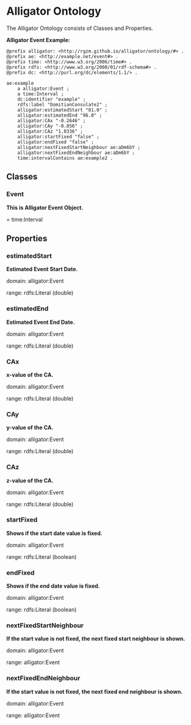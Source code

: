 # Alligator Ontology

The Alligator Ontology consists of Classes and Properties.

**Alligator Event Example:**

```text
@prefix alligator: <http://rgzm.github.io/alligator/ontology/#> .
@prefix ae: <http://example.net/event#> .
@prefix time: <http://www.w3.org/2006/time#> .
@prefix rdfs: <http://www.w3.org/2000/01/rdf-schema#> .
@prefix dc: <http://purl.org/dc/elements/1.1/> .

ae:example
    a alligator:Event ;
    a time:Interval ;
    dc:identifier "example" ;
    rdfs:label "DomitianConsulate2" ;
    alligator:estimatedStart "81.0" ;
    alligator:estimatedEnd "96.0" ;
    alligator:CAx "-0.2646" ;
    alligator:CAy "-0.856" ;
    alligator:CAz "1.0336" ;
    alligator:startFixed "false" ;
    alligator:endFixed "false" ;
    alligator:nextFixedStartNeighbour ae:aDm6bY ;
    alligator:nextFixedEndNeighbour ae:aDm6bY ;
    time:intervalContains ae:example2 .
```


## Classes

### Event

**This is Alligator Event Object.**

= time:Interval

## Properties

### estimatedStart

**Estimated Event Start Date.**

domain: alligator:Event

range: rdfs:Literal (double)

### estimatedEnd

**Estimated Event End Date.**

domain: alligator:Event

range: rdfs:Literal (double)

### CAx

**x-value of the CA.**

domain: alligator:Event

range: rdfs:Literal (double)

### CAy

**y-value of the CA.**

domain: alligator:Event

range: rdfs:Literal (double)

### CAz

**z-value of the CA.**

domain: alligator:Event

range: rdfs:Literal (double)

### startFixed

**Shows if the start date value is fixed.**

domain: alligator:Event

range: rdfs:Literal (boolean)

### endFixed

**Shows if the end date value is fixed.**

domain: alligator:Event

range: rdfs:Literal (boolean)

### nextFixedStartNeighbour

**If the start value is not fixed, the next fixed start neighbour is shown.**

domain: alligator:Event

range: alligator:Event

### nextFixedEndNeighbour

**If the start value is not fixed, the next fixed end neighbour is shown.**

domain: alligator:Event

range: alligator:Event

